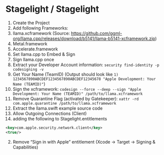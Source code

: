 # Stagelight / Stagelight

1. Create the Project
2. Add following Frameworks:
  1. llama.xcframework (Source: https://github.com/ggml-org/llama.cpp/releases/download/b5141/llama-b5141-xcframework.zip)
  2. Metal.framework
  3. Accelerate.framework
3. Set llama.cpp to Embed & Sign
4. Sign llama.cpp once
  1. Extract your Developer Account information: `security find-identity -p codesigning -v`
  2. Get Your Name (TeamID) (Output should look like `1) 1234567890ABCDEF1234567890ABCDEF12345678 "Apple Development: Your Name (TEAMID)"`)
  3. Sign the xcframework: `codesign --force --deep --sign "Apple Development: Your Name (TEAMID)" /path/to/llama.xcframework`
  4. Remove Quarantine Flag (activated by Gatekeeper): `xattr -rd com.apple.quarantine /path/to/llama.xcframework`
5. Extract the llama.swift example source code
6. Allow Outgoing Connections (Client)
  1. adding the following to Stagelight.entitlements
```xml
<key>com.apple.security.network.client</key>
<true/>
```
  2. Remove “Sign in with Apple” entitlement (Xcode → Target → Signing & Capabilities)
